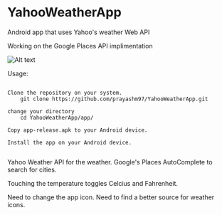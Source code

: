 # YahooWeatherApp
Android app that uses Yahoo's weather Web API

Working on the Google Places API implimentation

![Alt text](https://raw.github.com/prayashm97/YahooWeatherApp/master/app/src/main/java/prayashmishra/com/yahooweatherapp/mainAct.PNG)

Usage: 
```

Clone the repository on your system.
    git clone https://github.com/prayashm97/YahooWeatherApp.git
    
change your directory
    cd YahooWeatherApp/app/

Copy app-release.apk to your Android device.

Install the app on your Android device.
    
```

Yahoo Weather API for the weather.
Google's Places AutoComplete to search for cities.

Touching the temperature toggles Celcius and Fahrenheit.

Need to change the app icon.
Need to find a better source for weather icons.
